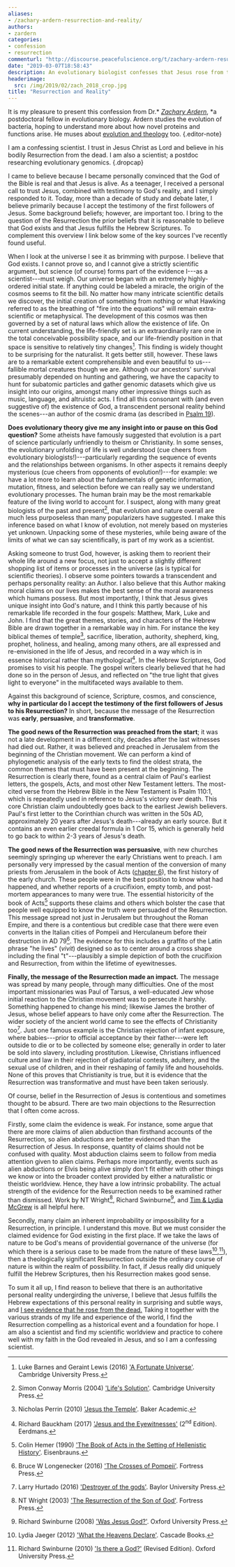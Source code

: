 ```yaml
---
aliases:
- /zachary-ardern-resurrection-and-reality/
authors:
- zardern
categories:
- confession
- resurrection
commenturl: "http://discourse.peacefulscience.org/t/zachary-ardern-resurrection-and-reality/5203"
date: "2019-03-07T18:58:43"
description: An evolutionary biologist confesses that Jesus rose from the dead. The message of the Resurrection was early, persuasive, and transformative.
headerimage:
  src: /img/2019/02/zach_2018_crop.jpg
title: "Resurrection and Reality"
---
```


It is my pleasure to present this confession from Dr.* [*Zachary Ardern*](https://zacharyardern.com/), *a postdoctoral fellow in evolutionary biology. Ardern studies the evolution of bacteria, hoping to understand more about how novel proteins and functions arise. He muses about [evolution and theology](https://capturingchristianity.com/was-the-genesis-of-humanity-through-evolution/) too.
{.editor-note}

I am a confessing scientist. I trust in Jesus Christ as Lord and believe in his bodily Resurrection from the dead. I am also a scientist; a postdoc researching evolutionary genomics.
{.dropcap}

I came to believe because I became personally convinced that the God of the Bible is real and that Jesus is alive. As a teenager, I received a personal call to trust Jesus, combined with testimony to God's reality, and I simply responded to it. Today, more than a decade of study and debate later, I believe primarily because I accept the testimony of the first followers of Jesus. Some background beliefs; however, are important too. I bring to the question of the Resurrection the prior beliefs that it is reasonable to believe that God exists and that Jesus fulfills the Hebrew Scriptures. To complement this overview I link below some of the key sources I've recently found useful.

When I look at the universe I see it as brimming with purpose. I believe that God exists. I cannot prove so, and I cannot give a strictly scientific argument, but science (of course) forms part of the evidence I---as a scientist---must weigh. Our universe began with an extremely highly-ordered initial state. If anything could be labeled a miracle, the origin of the cosmos seems to fit the bill. No matter how many intricate scientific details we discover, the initial creation of something from nothing or what Hawking referred to as the breathing of "fire into the equations" will remain extra-scientific or metaphysical. The development of this cosmos was then governed by a set of natural laws which allow the existence of life. On current understanding, the life-friendly set is an extraordinarily rare one in the total conceivable possibility space, and our life-friendly position in that space is sensitive to relatively tiny changes[^1]. This finding is widely thought to be surprising for the naturalist. It gets better still, however. These laws are to a remarkable extent comprehensible and even beautiful to us---fallible mortal creatures though we are. Although our ancestors' survival presumably depended on hunting and gathering, we have the capacity to hunt for subatomic particles and gather genomic datasets which give us insight into our origins, amongst many other impressive things such as music, language, and altruistic acts. I find all this consonant with (and even suggestive of) the existence of God, a transcendent personal reality behind the scenes---an author of the cosmic drama (as described in [Psalm 19](https://www.biblegateway.com/passage/?search=Psalm+19&version=ESVUK)).

**Does evolutionary theory give me any insight into or pause on this God question?** Some atheists have famously suggested that evolution is a part of science particularly unfriendly to theism or Christianity. In some senses, the evolutionary unfolding of life is well understood (cue cheers from evolutionary biologists!)---particularly regarding the sequence of events and the relationships between organisms. In other aspects it remains deeply mysterious (cue cheers from opponents of evolution!)---for example: we have a lot more to learn about the fundamentals of genetic information, mutation, fitness, and selection before we can really say we understand evolutionary processes. The human brain may be the most remarkable feature of the living world to account for. I suspect, along with many great biologists of the past and present[^2], that evolution and nature overall are much less purposeless than many popularizers have suggested. I make this inference based on what I know of evolution, not merely based on mysteries yet unknown. Unpacking some of these mysteries, while being aware of the limits of what we can say scientifically, is part of my work as a scientist.

Asking someone to trust God, however, is asking them to reorient their whole life around a new focus, not just to accept a slightly different shopping list of items or processes in the universe (as is typical for scientific theories). I observe some pointers towards a transcendent and perhaps personality reality: an Author. I also believe that this Author making moral claims on our lives makes the best sense of the moral awareness which humans possess. But most importantly, I think that Jesus gives unique insight into God's nature, and I think this partly because of his remarkable life recorded in the four gospels: Matthew, Mark, Luke and John. I find that the great themes, stories, and characters of the Hebrew Bible are drawn together in a remarkable way in him. For instance the key biblical themes of temple[^3], sacrifice, liberation, authority, shepherd, king, prophet, holiness, and healing, among many others, are all expressed and re-envisioned in the life of Jesus, and recorded in a way which is in essence historical rather than mythological[^4]. In the Hebrew Scriptures, God promises to visit his people. The gospel writers clearly believed that he had done so in the person of Jesus, and reflected on "the true light that gives light to everyone" in the multifaceted ways available to them.

Against this background of science, Scripture, cosmos, and conscience, **why in particular do I accept the testimony of the first followers of Jesus to his Resurrection?** In short, because the message of the Resurrection was **early**, **persuasive**, and **transformative**.

**The good news of the Resurrection was preached from the start**; it was not a late development in a different city, decades after the last witnesses had died out. Rather, it was believed and preached in Jerusalem from the beginning of the Christian movement. We can perform a kind of phylogenetic analysis of the early texts to find the oldest strata, the common themes that must have been present at the beginning. The Resurrection is clearly there, found as a central claim of Paul's earliest letters, the gospels, Acts, and most other New Testament letters. The most-cited verse from the Hebrew Bible in the New Testament is Psalm 110:1, which is repeatedly used in reference to Jesus's victory over death. This core Christian claim undoubtedly goes back to the earliest Jewish believers. Paul's first letter to the Corinthian church was written in the 50s AD, approximately 20 years after Jesus's death---already an early source. But it contains an even earlier creedal formula in 1 Cor 15, which is generally held to go back to within 2-3 years of Jesus's death.

**The good news of the Resurrection was persuasive**, with new churches seemingly springing up wherever the early Christians went to preach. I am personally very impressed by the casual mention of the conversion of many priests from Jerusalem in the book of Acts ([chapter 6](https://www.biblegateway.com/passage/?search=Acts+6%3A7&version=ESVUK)), the first history of the early church. These people were in the best position to know what had happened, and whether reports of a crucifixion, empty tomb, and post-mortem appearances to many were true. The essential historicity of the book of Acts[^5] supports these claims and others which bolster the case that people well equipped to know the truth were persuaded of the Resurrection. This message spread not just in Jerusalem but throughout the Roman Empire, and there is a contentious but credible case that there were even converts in the Italian cities of Pompeii and Herculaneum before their destruction in AD 79[^6]. The evidence for this includes a graffito of the Latin phrase "he lives" (*vivit*) designed so as to center around a cross shape including the final "t"---plausibly a simple depiction of both the crucifixion and Resurrection, from within the lifetime of eyewitnesses.

**Finally, the message of the Resurrection made an impact.** The message was spread by many people, through many difficulties. One of the most important missionaries was Paul of Tarsus, a well-educated Jew whose initial reaction to the Christian movement was to persecute it harshly. Something happened to change his mind; likewise James the brother of Jesus, whose belief appears to have only come after the Resurrection. The wider society of the ancient world came to see the effects of Christianity too[^7]. Just one famous example is the Christian rejection of infant exposure, where babies---prior to official acceptance by their father---were left outside to die or to be collected by someone else; generally in order to later be sold into slavery, including prostitution. Likewise, Christians influenced culture and law in their rejection of gladiatorial contests, adultery, and the sexual use of children, and in their reshaping of family life and households. None of this proves that Christianity is true, but it is evidence that the Resurrection was transformative and must have been taken seriously.

Of course, belief in the Resurrection of Jesus is contentious and sometimes thought to be absurd. There are two main objections to the Resurrection that I often come across.

Firstly, some claim the evidence is weak. For instance, some argue that there are more claims of alien abduction than firsthand accounts of the Resurrection, so alien abductions are better evidenced than the Resurrection of Jesus. In response, quantity of claims should not be confused with quality. Most abduction claims seem to follow from media attention given to alien claims. Perhaps more importantly, events such as alien abductions or Elvis being alive simply don't fit either with other things we know or into the broader context provided by either a naturalistic or theistic worldview. Hence, they have a low intrinsic probability. The actual strength of the evidence for the Resurrection needs to be examined rather than dismissed. Work by NT Wright[^8], Richard Swinburne[^9], and [Tim & Lydia McGrew](http://www.lydiamcgrew.com/Resurrectionarticlesinglefile.pdf) is all helpful here.

Secondly, many claim an inherent improbability or impossibility for a Resurrection, in principle. I understand this move. But we must consider the claimed evidence for God existing in the first place. If we take the laws of nature to be God's means of providential governance of the universe (for which there is a serious case to be made from the nature of these laws[^10],[^11]), then a theologically significant Resurrection outside the ordinary course of nature is within the realm of possibility. In fact, if Jesus really did uniquely fulfill the Hebrew Scriptures, then his Resurrection makes good sense.

To sum it all up, I find reason to believe that there is an authoritative personal reality undergirding the universe, I believe that Jesus fulfills the Hebrew expectations of this personal reality in surprising and subtle ways, and [I see evidence that he rose from the dead.](http://veritas.org/evidence-easter-scientists-list/) Taking it together with the various strands of my life and experience of the world, I find the Resurrection compelling as a historical event and a foundation for hope. I am also a scientist and find my scientific worldview and practice to cohere well with my faith in the God revealed in Jesus, and so I am a confessing scientist.

[^1]:  Luke Barnes and Geraint Lewis (2016) ['A Fortunate Universe'](https://www.amazon.com/Fortunate-Universe-Finely-Tuned-Cosmos/dp/1107156610/ref=sr_1_fkmrnull_1?keywords=barnes+and+lewis+a+fortunate+universe&qid=1550512657&s=gateway&sr=8-1-fkmrnull?tag=Swamidass-20). Cambridge University Press.

[^2]:  Simon Conway Morris (2004) ['Life's Solution'](https://www.amazon.com/Lifes-Solution-Inevitable-Humans-Universe/dp/0521603250/ref=sr_1_1?keywords=Morris+Life%27s+Solution&qid=1550512694&s=gateway&sr=8-1?tag=Swamidass-20). Cambridge University Press.

[^3]:  Nicholas Perrin (2010) ['Jesus the Temple'](https://www.amazon.com/Jesus-Temple-Nicholas-Perrin/dp/080104538X/ref=sr_1_fkmrnull_2?keywords=Perrin+Jesus+the+Temple&qid=1550512740&s=gateway&sr=8-2-fkmrnull?tag=Swamidass-20). Baker Academic.

[^4]:  Richard Bauckham (2017) ['Jesus and the Eyewitnesses'](https://www.amazon.com/Jesus-Eyewitnesses-Gospels-Eyewitness-Testimony/dp/0802874312/ref=sr_1_fkmrnull_1?crid=1QLVKOF745ACB&keywords=bauckham+jesus+and+the+eyewitnesses&qid=1550512779&s=gateway&sprefix=Bauckham+%2Caps%2C187&sr=8-1-fkmrnull?tag=Swamidass-20) (2<sup>nd</sup> Edition). Eerdmans.

[^5]:  Colin Hemer (1990) ['The Book of Acts in the Setting of Hellenistic History'](https://www.amazon.com/Book-Acts-Setting-Hellenistic-History/dp/0931464587/ref=sr_1_1?keywords=Hemer+the+book+of+acts&qid=1550512809&s=gateway&sr=8-1-spell?tag=Swamidass-20). Eisenbrauns.

[^6]:  Bruce W Longenecker (2016) ['The Crosses of Pompeii'](https://www.amazon.com/Crosses-Pompeii-Jesus-Devotion-Vesuvian-Town/dp/1451490127/ref=sr_1_fkmrnull_1?keywords=Longenecker+the+crosses+of+pompeii&qid=1550512848&s=gateway&sr=8-1-fkmrnull?tag=Swamidass-20). Fortress Press.

[^7]:  Larry Hurtado (2016) ['Destroyer of the gods'](https://www.amazon.com/Destroyer-gods-Early-Christian-Distinctiveness/dp/1481304739/ref=sr_1_1?crid=1C8OWX984LTP9&keywords=hurtado+destroyer+of+the+gods&qid=1550512880&s=gateway&sprefix=Hurtado+Des%2Caps%2C194&sr=8-1?tag=Swamidass-20). Baylor University Press.

[^8]:  NT Wright (2003) ['The Resurrection of the Son of God'](https://www.amazon.com/Resurrection-Son-Christian-Origins-Question/dp/0800636155/ref=sr_1_1?crid=81EUJ0F9XL5G&keywords=nt+wright+resurrection+of+the+son+of+god&qid=1550512909&s=gateway&sprefix=Wright+The+ress%2Caps%2C196&sr=8-1?tag=Swamidass-20). Fortress Press.

[^9]:  Richard Swinburne (2008) ['Was Jesus God?'](https://www.amazon.com/Was-Jesus-God-Richard-Swinburne/dp/0199203113/ref=sr_1_fkmrnull_1?keywords=Swinburne+was+Jesus+God&qid=1550512943&s=gateway&sr=8-1-fkmrnull?tag=Swamidass-20). Oxford University Press.

[^10]:  Lydia Jaeger (2012) ['What the Heavens Declare'](https://www.amazon.com/What-Heavens-Declare-Lydia-Jaeger/dp/1498213391/ref=sr_1_fkmrnull_1?keywords=Jaeger+what+the+heavens+declare&qid=1550512983&s=gateway&sr=8-1-fkmrnull?tag=Swamidass-20). Cascade Books.

[^11]:  Richard Swinburne (2010) ['Is there a God?'](https://www.amazon.com/There-God-Richard-Swinburne/dp/0198235445/ref=sr_1_1?crid=278ZDKE2GYIZL&keywords=richard+swinburne+is+there+a+god&qid=1550512549&s=gateway&sprefix=Richard+Swinburne+%2Caps%2C253&sr=8-1?tag=Swamidass-20) (Revised Edition). Oxford University Press.
